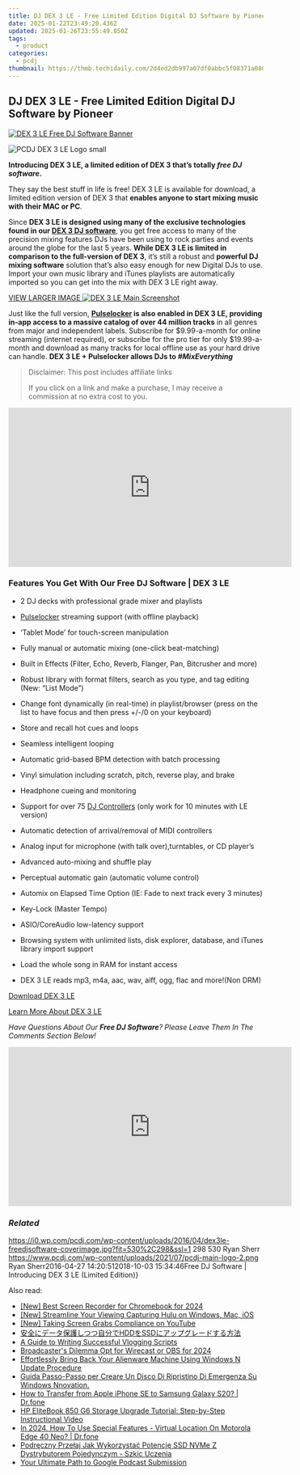 ```yaml
---
title: DJ DEX 3 LE - Free Limited Edition Digital DJ Software by Pioneer
date: 2025-01-22T23:49:20.436Z
updated: 2025-01-26T23:55:49.850Z
tags:
  - product
categories:
  - pcdj
thumbnail: https://thmb.techidaily.com/2d4ed2db997a07df0abbc5f08371a080eeac3562475afaa223146d9d0657f5f7.jpg
---
```


## DJ DEX 3 LE - Free Limited Edition Digital DJ Software by Pioneer

[![DEX 3 LE Free DJ Software Banner](https://i0.wp.com/pcdj.com/wp-content/uploads/2016/04/dex3le-freedjsoftware-coverimage.jpg?resize=530%2C298&ssl=1)](https://i0.wp.com/pcdj.com/wp-content/uploads/2016/04/dex3le-freedjsoftware-coverimage.jpg?fit=530%2C298&ssl=1 "DEX 3 LE free DJ software Banner")

![PCDJ DEX 3 LE Logo small](https://i0.wp.com/pcdj.com/wp-content/uploads/2016/04/pcdjlogo-sml.png?fit=60%2C60&ssl=1 "PCDJ DEX 3 LE Logo small")

**Introducing DEX 3 LE, a limited edition of DEX 3 that’s totally _free DJ software_.**

They say the best stuff in life is free! DEX 3 LE is available for download, a limited edition version of DEX 3 that **enables anyone to start mixing music with their MAC or PC**.

Since **DEX 3 LE is designed using many of the exclusive technologies found in our [DEX 3 DJ software](https://tools.techidaily.com/pcdj/products/)**, you get free access to many of the precision mixing features DJs have been using to rock parties and events around the globe for the last 5 years. **While DEX 3 LE is limited in comparison to the full-version of DEX 3**, it’s still a robust and **powerful DJ mixing software** solution that’s also easy enough for new Digital DJs to use. Import your own music library and iTunes playlists are automatically imported so you can get into the mix with DEX 3 LE right away.

[VIEW LARGER IMAGE ![DEX 3 LE Main Screenshot](https://i2.wp.com/pcdj.com/wp-content/uploads/2016/04/dex3le-productpage-main.png?fit=300%2C195&ssl=1 "DEX 3 LE Edition Main Screenshot")](https://i2.wp.com/pcdj.com/wp-content/uploads/2016/04/dex3le-productpage-main.png?fit=1030%2C669&ssl=1)

Just like the full version, **[Pulselocker](https://tools.techidaily.com/pcdj/products/) is also enabled in DEX 3 LE, providing in-app access to a massive catalog of over 44 million tracks** in all genres from major and independent labels. Subscribe for $9.99-a-month for online streaming (internet required), or subscribe for the pro tier for only $19.99-a-month and download as many tracks for local offline use as your hard drive can handle. **DEX 3 LE + Pulselocker allows DJs to _#MixEverything_**

>  Disclaimer: This post includes affiliate links
>
>  If you click on a link and make a purchase, I may receive a commission at no extra cost to you.
>

<!-- affiliate ads begin -->
<iframe width="560" height="315" src="https://www.youtube.com/embed/Zgwn5kVI5V4?si=1j6j4OuSSndFieXU" title="YouTube video player" frameborder="0" allow="accelerometer; autoplay; clipboard-write; encrypted-media; gyroscope; picture-in-picture; web-share" referrerpolicy="strict-origin-when-cross-origin" allowfullscreen></iframe>
<!-- affiliate ads end -->

### Features You Get With Our Free DJ Software | DEX 3 LE

* 2 DJ decks with professional grade mixer and playlists
* [Pulselocker](https://tools.techidaily.com/pcdj/products/) streaming support (with offline playback)
* ‘Tablet Mode’ for touch-screen manipulation
* Fully manual or automatic mixing (one-click beat-matching)
* Built in Effects (Filter, Echo, Reverb, Flanger, Pan, Bitcrusher and more)
* Robust library with format filters, search as you type, and tag editing (New: “List Mode”)
* Change font dynamically (in real-time) in playlist/browser (press on the list to have focus and then press +/-/0 on your keyboard)
* Store and recall hot cues and loops
* Seamless intelligent looping
* Automatic grid-based BPM detection with batch processing
* Vinyl simulation including scratch, pitch, reverse play, and brake
* Headphone cueing and monitoring

* Support for over 75 [DJ Controllers](https://tools.techidaily.com/pcdj/products/) (only work for 10 minutes with LE version)
* Automatic detection of arrival/removal of MIDI controllers
* Analog input for microphone (with talk over),turntables, or CD player’s
* Advanced auto-mixing and shuffle play
* Perceptual automatic gain (automatic volume control)
* Automix on Elapsed Time Option (IE: Fade to next track every 3 minutes)
* Key-Lock (Master Tempo)
* ASIO/CoreAudio low-latency support
* Browsing system with unlimited lists, disk explorer, database, and iTunes library import support
* Load the whole song in RAM for instant access
* DEX 3 LE reads mp3, m4a, aac, wav, aiff, ogg, flac and more!(Non DRM)

[Download DEX 3 LE](https://tools.techidaily.com/pcdj/products/)

[Learn More About DEX 3 LE](https://tools.techidaily.com/pcdj/products/)

_Have Questions About Our **Free DJ Software**? Please Leave Them In The Comments Section Below!_

<!-- affiliate ads begin -->
<iframe width="560" height="315" src="https://www.youtube.com/embed/wNhKhWc0wLc?si=1XLYV0sXV52Xc0lu" title="YouTube video player" frameborder="0" allow="accelerometer; autoplay; clipboard-write; encrypted-media; gyroscope; picture-in-picture; web-share" referrerpolicy="strict-origin-when-cross-origin" allowfullscreen></iframe>
<!-- affiliate ads end -->

### _Related_

https://i0.wp.com/pcdj.com/wp-content/uploads/2016/04/dex3le-freedjsoftware-coverimage.jpg?fit=530%2C298&ssl=1 298 530 Ryan Sherr https://www.pcdj.com/wp-content/uploads/2021/07/pcdj-main-logo-2.png Ryan Sherr2016-04-27 14:20:512018-10-03 15:34:46Free DJ Software | Introducing DEX 3 LE (Limited Edition)}

<ins class="adsbygoogle"
     style="display:block"
     data-ad-format="autorelaxed"
     data-ad-client="ca-pub-7571918770474297"
     data-ad-slot="1223367746"></ins>

<ins class="adsbygoogle"
     style="display:block"
     data-ad-client="ca-pub-7571918770474297"
     data-ad-slot="8358498916"
     data-ad-format="auto"
     data-full-width-responsive="true"></ins>

<span class="atpl-alsoreadstyle">Also read:</span>
<div><ul>
<li><a href="https://digital-screen-recording.techidaily.com/new-best-screen-recorder-for-chromebook-for-2024/"><u>[New] Best Screen Recorder for Chromebook for 2024</u></a></li>
<li><a href="https://screen-activity-recording.techidaily.com/new-streamline-your-viewing-capturing-hulu-on-windows-mac-ios/"><u>[New] Streamline Your Viewing Capturing Hulu on Windows, Mac, iOS</u></a></li>
<li><a href="https://facebook-video-footage.techidaily.com/new-taking-screen-grabs-compliance-on-youtube/"><u>[New] Taking Screen Grabs Compliance on YouTube</u></a></li>
<li><a href="https://win-updates.techidaily.com/1728490238176-hddssd/"><u>安全にデータ保護しつつ自分でHDDをSSDにアップグレードする方法</u></a></li>
<li><a href="https://article-tips.techidaily.com/a-guide-to-writing-successful-vlogging-scripts/"><u>A Guide to Writing Successful Vlogging Scripts</u></a></li>
<li><a href="https://extra-resources.techidaily.com/broadcasters-dilemma-opt-for-wirecast-or-obs-for-2024/"><u>Broadcaster's Dilemma Opt for Wirecast or OBS for 2024</u></a></li>
<li><a href="https://win-updates.techidaily.com/effortlessly-bring-back-your-alienware-machine-using-windows-n-update-procedure/"><u>Effortlessly Bring Back Your Alienware Machine Using Windows N Update Procedure</u></a></li>
<li><a href="https://win-updates.techidaily.com/guida-passo-passo-per-creare-un-disco-di-ripristino-di-emergenza-su-windows-nnovation/"><u>Guida Passo-Passo per Creare Un Disco Di Ripristino Di Emergenza Su Windows Nnovation.</u></a></li>
<li><a href="https://iphone-transfer.techidaily.com/how-to-transfer-from-apple-iphone-se-to-samsung-galaxy-s20-drfone-by-drfone-transfer-from-ios/"><u>How to Transfer from Apple iPhone SE to Samsung Galaxy S20? | Dr.fone</u></a></li>
<li><a href="https://win-updates.techidaily.com/hp-elitebook-850-g6-storage-upgrade-tutorial-step-by-step-instructional-video/"><u>HP EliteBook 850 G6 Storage Upgrade Tutorial: Step-by-Step Instructional Video</u></a></li>
<li><a href="https://phone-solutions.techidaily.com/in-2024-how-to-use-special-features-virtual-location-on-motorola-edge-40-neo-drfone-by-drfone-virtual-android/"><u>In 2024, How To Use Special Features - Virtual Location On Motorola Edge 40 Neo? | Dr.fone</u></a></li>
<li><a href="https://win-updates.techidaily.com/podreczny-przelaj-jak-wykorzystac-potencje-ssd-nvme-z-dystrybutorem-pojedynczym-szkic-uczenia/"><u>Podręczny Przełaj Jak Wykorzystać Potencję SSD NVMe Z Dystrybutorem Pojedynczym - Szkic Uczenia</u></a></li>
<li><a href="https://extra-hints.techidaily.com/your-ultimate-path-to-google-podcast-submission/"><u>Your Ultimate Path to Google Podcast Submission</u></a></li>
</ul></div>

